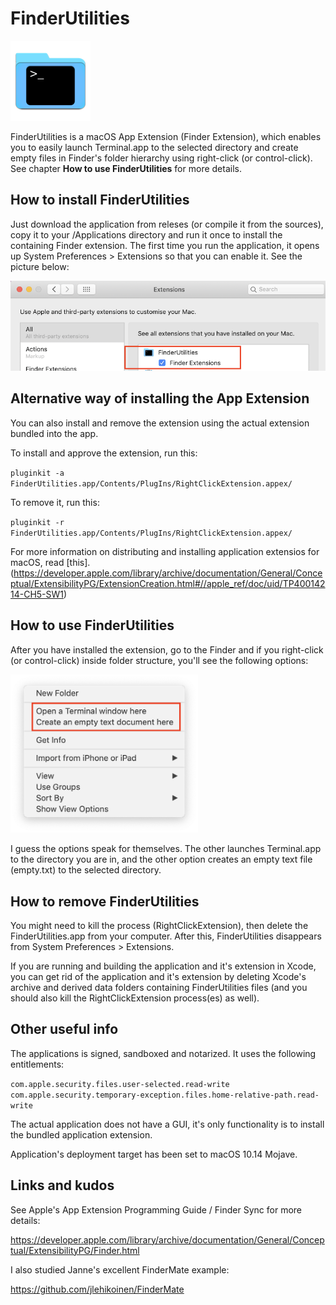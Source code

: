 # FinderUtilities

![FinderUtilities logo image](https://github.com/suolapeikko/suolapeikko.github.io/blob/master/images/finderutilities_logo.png)

FinderUtilities is a macOS App Extension (Finder Extension), which enables you to easily launch Terminal.app to the selected directory and create empty files in Finder's folder hierarchy using right-click (or control-click). See chapter **How to use FinderUtilities** for more details.

## How to install FinderUtilities
Just download the application from releses (or compile it from the sources), copy it to your /Applications directory and run it once to install the containing Finder extension. The first time you run the application, it opens up System Preferences > Extensions so that you can enable it. See the picture below:

<img src="https://github.com/suolapeikko/suolapeikko.github.io/blob/master/images/finderutilities_sysprefextensions.png" width="600">

## Alternative way of installing the App Extension
You can also install and remove the extension using the actual extension bundled into the app.

To install and approve the extension, run this:

`pluginkit -a FinderUtilities.app/Contents/PlugIns/RightClickExtension.appex/`

To remove it, run this:

`pluginkit -r FinderUtilities.app/Contents/PlugIns/RightClickExtension.appex/`

For more information on distributing and installing application extensios for macOS, read [this].(https://developer.apple.com/library/archive/documentation/General/Conceptual/ExtensibilityPG/ExtensionCreation.html#//apple_ref/doc/uid/TP40014214-CH5-SW1)

## How to use FinderUtilities
After you have installed the extension, go to the Finder and if you right-click (or control-click) inside folder structure, you'll see the following options:

<img src="https://github.com/suolapeikko/suolapeikko.github.io/blob/master/images/finderutilities_rightclick.png" width="300">

I guess the options speak for themselves. The other launches Terminal.app to the directory you are in, and the other option creates an empty text file (empty.txt) to the selected directory.

## How to remove FinderUtilities
You might need to kill the process (RightClickExtension), then delete the FinderUtilities.app from your computer. After this, FinderUtilities disappears from System Preferences > Extensions.

If you are running and building the application and it's extension in Xcode, you can get rid of the application and it's extension by deleting Xcode's archive and derived data folders containing FinderUtilities files (and you should also kill the RightClickExtension process(es) as well).

## Other useful info
The applications is signed, sandboxed and notarized. It uses the following entitlements:

`com.apple.security.files.user-selected.read-write`
`com.apple.security.temporary-exception.files.home-relative-path.read-write`

The actual application does not have a GUI, it's only functionality is to install the bundled application extension.

Application's deployment target has been set to macOS 10.14 Mojave.

## Links and kudos
See Apple's App Extension Programming Guide / Finder Sync for more details:

https://developer.apple.com/library/archive/documentation/General/Conceptual/ExtensibilityPG/Finder.html

I also studied Janne's excellent FinderMate example:

https://github.com/jlehikoinen/FinderMate
